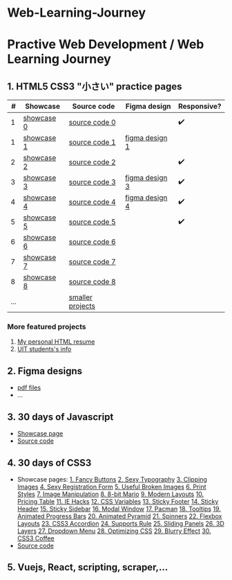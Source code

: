 # Web-Learning-Journey
# Practive Web Development / Web Learning Journey

## 1. HTML5 CSS3 "小さい" practice pages

| # | Showcase     | Source code     | Figma design     | Responsive?        |
| - | -            | -               | -                | -                  |
| 1 | [showcase 0] | [source code 0] |                  | :heavy_check_mark: |
| 1 | [showcase 1] | [source code 1] | [figma design 1] |                    |
| 2 | [showcase 2] | [source code 2] |                  | :heavy_check_mark: |
| 3 | [showcase 3] | [source code 3] | [figma design 3] | :heavy_check_mark: |
| 4 | [showcase 4] | [source code 4] | [figma design 4] | :heavy_check_mark: |
| 5 | [showcase 5] | [source code 5] |                  | :heavy_check_mark: |
| 6 | [showcase 6] | [source code 6] |                  |                    |
| 7 | [showcase 7] | [source code 7] |                  |                    |
| 8 | [showcase 8] | [source code 8] |                  |                    |
| ... |         | [smaller projects] |                  |                    |

[showcase 0]: https://loia5tqd001.github.io/Web-Learning-Journey/frontend/css_advanced_course_udemy/natours/
[source code 0]: https://github.com/loia5tqd001/Web-Learning-Journey/tree/master/frontend/css_advanced_course_udemy/natours/

[showcase 1]: https://loia5tqd001.github.io/Web-Learning-Journey/frontend/html_css_full_page/figma_implementation_deved/
[source code 1]: https://github.com/loia5tqd001/Web-Learning-Journey/tree/master/frontend/html_css_full_page/figma_implementation_deved
[figma design 1]: https://www.figma.com/file/ncL4Tciptu5IigRjbfFCOh/DevEd-Website?node-id=0%3A1

[showcase 2]: https://loia5tqd001.github.io/Web-Learning-Journey/frontend/html_css_full_page/gary_simon_2020_crash_course/
[source code 2]: https://github.com/loia5tqd001/Web-Learning-Journey/tree/master/frontend/html_css_full_page/gary_simon_2020_crash_course

[showcase 3]: https://loia5tqd001.github.io/Web-Learning-Journey/frontend/html_css_full_page/gary_simon_2019_crash_course/
[source code 3]: https://github.com/loia5tqd001/Web-Learning-Journey/tree/master/frontend/html_css_full_page/gary_simon_2019_crash_course
[figma design 3]: https://github.com/loia5tqd001/Web-Learning-Journey/tree/master/frontend/html_css_full_page/gary_simon_2019_crash_course/design

[showcase 4]: https://loia5tqd001.github.io/Web-Learning-Journey/frontend/html_css_full_page/gary_simon_2018_crash_course/
[source code 4]: https://github.com/loia5tqd001/Web-Learning-Journey/tree/master/frontend/html_css_full_page/gary_simon_2018_crash_course
[figma design 4]: https://github.com/loia5tqd001/Web-Learning-Journey/tree/master/frontend/html_css_full_page/gary_simon_2018_crash_course/design

[showcase 5]: https://loia5tqd001.github.io/Web-Learning-Journey/frontend/html_css_full_page/sass_and_responsive/
[source code 5]: https://github.com/loia5tqd001/Web-Learning-Journey/tree/master/frontend/html_css_full_page/sass_and_responsive

[showcase 6]: https://loia5tqd001.github.io/Web-Learning-Journey/frontend/html_css_full_page/animation_on_scroll/index.html
[source code 6]: https://github.com/loia5tqd001/Web-Learning-Journey/tree/master/frontend/html_css_full_page/animation_on_scroll

[showcase 7]: https://loia5tqd001.github.io/Web-Learning-Journey/frontend/html_css_full_page/grid_traversy_media/index.html
[source code 7]: https://github.com/loia5tqd001/Web-Learning-Journey/tree/master/frontend/html_css_full_page/grid_traversy_media

[showcase 8]: https://loia5tqd001.github.io/Web-Learning-Journey/frontend/html_css_full_page/html5_traversy_media/index.html
[source code 8]: https://github.com/loia5tqd001/Web-Learning-Journey/tree/master/frontend/html_css_full_page/html5_traversy_media

[smaller projects]: https://github.com/loia5tqd001/Web-Learning-Journey/tree/master/frontend/html_css_components

### More featured projects

1. [My personal HTML resume](https://loia5tqd001.github.io/Web-Learning-Journey/frontend/html_css_full_page/resume/)
2. [UIT students's info](https://loia5tqd001.github.io/Web-Learning-Journey/frontend/html_css_components/uit_leaked_info/)

## 2. Figma designs
- [pdf files](https://github.com/loia5tqd001/Web-Learning-Journey/tree/master/frontend/figma_design_pdf)
- ...

## 3. 30 days of Javascript
- [Showcase page](https://loia5tqd001.github.io/Web-Learning-Journey/frontend/30_days_javascript/index.html)
- [Source code](https://github.com/loia5tqd001/Web-Learning-Journey/tree/master/frontend/30_days_javascript)

## 4. 30 days of CSS3
- Showcase pages:
[1. Fancy Buttons](https://loia5tqd001.github.io/Web-Learning-Journey/frontend/30_days_css3/1%20-%20Fancy%20Buttons)
[2. Sexy Typography](https://loia5tqd001.github.io/Web-Learning-Journey/frontend/30_days_css3/2%20-%20Sexy%20Typography)
[3. Clipping Images](https://loia5tqd001.github.io/Web-Learning-Journey/frontend/30_days_css3/3%20-%20Clipping%20Images)
[4. Sexy Registration Form](https://loia5tqd001.github.io/Web-Learning-Journey/frontend/30_days_css3/4%20-%20Sexy%20Registration%20Form)
[5. Useful Broken Images](https://loia5tqd001.github.io/Web-Learning-Journey/frontend/30_days_css3/5%20-%20Useful%20Broken%20Images)
[6. Print Styles](https://loia5tqd001.github.io/Web-Learning-Journey/frontend/30_days_css3/6%20-%20Print%20Styles)
[7. Image Manipulation](https://loia5tqd001.github.io/Web-Learning-Journey/frontend/30_days_css3/7%20-%20Image%20Manipulation)
[8. 8-bit Mario](https://loia5tqd001.github.io/Web-Learning-Journey/frontend/30_days_css3/8%20-%208-bit%20Mario)
[9. Modern Layouts](https://loia5tqd001.github.io/Web-Learning-Journey/frontend/30_days_css3/9%20-%20Modern%20Layouts)
[10. Pricing Table](https://loia5tqd001.github.io/Web-Learning-Journey/frontend/30_days_css3/10%20-%20Pricing%20Table)
[11. IE Hacks](https://loia5tqd001.github.io/Web-Learning-Journey/frontend/30_days_css3/11%20-%20IE%20Hacks)
[12. CSS Variables](https://loia5tqd001.github.io/Web-Learning-Journey/frontend/30_days_css3/12%20-%20CSS%20Variables)
[13. Sticky Footer](https://loia5tqd001.github.io/Web-Learning-Journey/frontend/30_days_css3/13%20-%20Sticky%20Footer)
[14. Sticky Header](https://loia5tqd001.github.io/Web-Learning-Journey/frontend/30_days_css3/14%20-%20Sticky%20Header)
[15. Sticky Sidebar](https://loia5tqd001.github.io/Web-Learning-Journey/frontend/30_days_css3/15%20-%20Sticky%20Sidebar)
[16. Modal Window](https://loia5tqd001.github.io/Web-Learning-Journey/frontend/30_days_css3/16%20-%20Modal%20Window)
[17. Pacman](https://loia5tqd001.github.io/Web-Learning-Journey/frontend/30_days_css3/17%20-%20Pacman)
[18. Tooltips](https://loia5tqd001.github.io/Web-Learning-Journey/frontend/30_days_css3/18%20-%20Tooltips)
[19. Animated Progress Bars](https://loia5tqd001.github.io/Web-Learning-Journey/frontend/30_days_css3/19%20-%20Animated%20Progress%20Bars)
[20. Animated Pyramid](https://loia5tqd001.github.io/Web-Learning-Journey/frontend/30_days_css3/20%20-%20Animated%20Pyramid)
[21. Spinners](https://loia5tqd001.github.io/Web-Learning-Journey/frontend/30_days_css3/21%20-%20Spinners)
[22. Flexbox Layouts](https://loia5tqd001.github.io/Web-Learning-Journey/frontend/30_days_css3/22%20-%20Flexbox%20Layouts)
[23. CSS3 Accordion](https://loia5tqd001.github.io/Web-Learning-Journey/frontend/30_days_css3/23%20-%20CSS3%20Accordion)
[24. Supports Rule](https://loia5tqd001.github.io/Web-Learning-Journey/frontend/30_days_css3/24%20-%20Supports%20Rule)
[25. Sliding Panels](https://loia5tqd001.github.io/Web-Learning-Journey/frontend/30_days_css3/25%20-%20Sliding%20Panels)
[26. 3D Layers](https://loia5tqd001.github.io/Web-Learning-Journey/frontend/30_days_css3/26%20-%203D%20Layers)
[27. Dropdown Menu](https://loia5tqd001.github.io/Web-Learning-Journey/frontend/30_days_css3/27%20-%20Dropdown%20Menu)
[28. Optimizing CSS](https://loia5tqd001.github.io/Web-Learning-Journey/frontend/30_days_css3/28%20-%20Optimizing%20CSS)
[29. Blurry Effect](https://loia5tqd001.github.io/Web-Learning-Journey/frontend/30_days_css3/29%20-%20Blurry%20Effect)
[30. CSS3 Coffee](https://loia5tqd001.github.io/Web-Learning-Journey/frontend/30_days_css3/30%20-%20CSS3%20Coffee)
- [Source code](https://github.com/loia5tqd001/Web-Learning-Journey/tree/master/frontend/30_days_css3)

## 5. Vuejs, React, scripting, scraper,...
